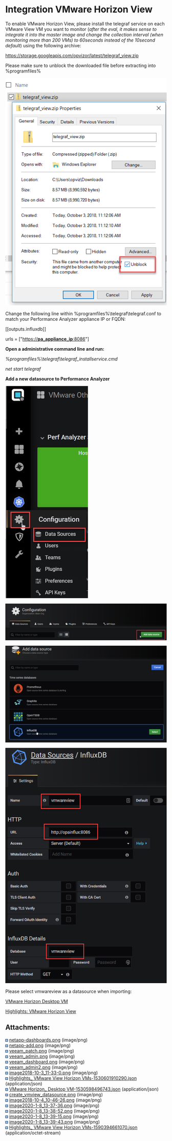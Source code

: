 # Integration VMware Horizon View

To enable VMware Horizon View, please install the telegraf service on
each VMware View VM you want to monitor (*after the eval, it makes sense
to integrate it into the master image and change the collection interval
(when monitoring more than 200 VMs) to 60seconds instead of the 10second
default*) using the following archive:

<https://storage.googleapis.com/opvizor/latest/telegraf_view.zip>

  

Please make sure to unblock the downloaded file before extracting into
%programfiles%

![](attachments/810450945/810418204.png?height=250)

Change the following line within %programfiles%\\telegraf\\telegraf.conf
to match your Performance Analyzer appliance IP or FQDN:

\[\[outputs.influxdb\]\]

urls =
\["[https://**pa\_appliance\_ip**:8086](http://pa_appliance_ip:8086)"\]

  

**Open a administrative command line and run:**

*%programfiles%\\telegraf\\telegraf\_installservice.cmd*

*net start telegraf*

**Add a new datasource to Performance Analyzer**

![](attachments/810450945/959119361.png?height=400)

![](attachments/810450945/959053832.png?height=150)

![](attachments/810450945/959053837.png?height=250)

![](attachments/810450945/959119369.png)

Please select vmwareview as a datasource when importing:

[VMware Horizon Desktop VM](attachments/810450945/810614792.json)

[Highlights: VMware Horizon View](attachments/810450945/1289060353.json)

<div class="pageSectionHeader">

## Attachments:

</div>

<div class="greybox" data-align="left">

![](images/icons/bullet_blue.gif)
[netapp-dashboards.png](attachments/810450945/810450948.png)
(image/png)  
![](images/icons/bullet_blue.gif)
[netapp-add.png](attachments/810450945/810450951.png) (image/png)  
![](images/icons/bullet_blue.gif)
[veeam\_patch.png](attachments/810450945/810450954.png) (image/png)  
![](images/icons/bullet_blue.gif)
[veeam\_admin.png](attachments/810450945/810450957.png) (image/png)  
![](images/icons/bullet_blue.gif)
[veeam\_dashboard.png](attachments/810450945/810450960.png)
(image/png)  
![](images/icons/bullet_blue.gif)
[veeam\_admin2.png](attachments/810450945/810450963.png) (image/png)  
![](images/icons/bullet_blue.gif)
[image2018-10-3\_11-33-0.png](attachments/810450945/810418204.png)
(image/png)  
![](images/icons/bullet_blue.gif) [Highlights\_ VMware View Horizon
VMs-1530601910290.json](attachments/810450945/810647553.json)
(application/json)  
![](images/icons/bullet_blue.gif) [VMware Horizon\_ Desktop
VM-1530598496743.json](attachments/810450945/810614792.json)
(application/json)  
![](images/icons/bullet_blue.gif)
[create\_vmview\_datasource.png](attachments/810450945/811466754.png)
(image/png)  
![](images/icons/bullet_blue.gif)
[image2018-10-4\_10-46-26.png](attachments/810450945/811565057.png)
(image/png)  
![](images/icons/bullet_blue.gif)
[image2020-1-8\_13-37-36.png](attachments/810450945/959119361.png)
(image/png)  
![](images/icons/bullet_blue.gif)
[image2020-1-8\_13-38-52.png](attachments/810450945/959053832.png)
(image/png)  
![](images/icons/bullet_blue.gif)
[image2020-1-8\_13-39-15.png](attachments/810450945/959053837.png)
(image/png)  
![](images/icons/bullet_blue.gif)
[image2020-1-8\_13-39-43.png](attachments/810450945/959119369.png)
(image/png)  
![](images/icons/bullet_blue.gif) [Highlights\_ VMware View Horizon
VMs-1590394661070.json](attachments/810450945/1289060353.json)
(application/octet-stream)  

</div>
